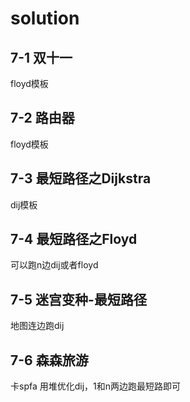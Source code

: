 # solution

## 7-1 双十一

floyd模板

## 7-2 路由器

floyd模板

## 7-3 最短路径之Dijkstra

dij模板

## 7-4 最短路径之Floyd

可以跑n边dij或者floyd

## 7-5 迷宫变种-最短路径

地图连边跑dij

## 7-6 森森旅游

卡spfa 用堆优化dij，1和n两边跑最短路即可
